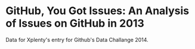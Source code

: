 GitHub, You Got Issues: An Analysis of Issues on GitHub in 2013
=============

Data for Xplenty's entry for Github's Data Challange 2014.
